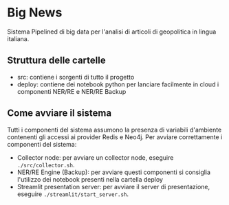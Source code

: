 # Big News

Sistema Pipelined di big data per l'analisi di articoli di geopolitica in lingua italiana.

## Struttura delle cartelle

- src: contiene i sorgenti di tutto il progetto
- deploy: contiene dei notebook python per lanciare facilmente in cloud i componenti NER/RE e NER/RE Backup

## Come avviare il sistema

Tutti i componenti del sistema assumono la presenza di variabili d'ambiente contenenti gli accessi ai provider Redis e Neo4j. Per avviare correttamente i componenti del sistema:

- Collector node: per avviare un collector node, eseguire `./src/collector.sh`.
- NER/RE Engine (Backup): per avviare questi componenti si consiglia l'utilizzo dei notebook presenti nella cartella deploy
- Streamlit presentation server: per avviare il server di presentazione, eseguire `./streamlit/start_server.sh`.